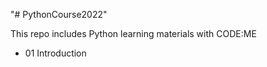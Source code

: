"# PythonCourse2022" 

This repo includes Python learning materials with CODE:ME

- 01 Introduction
